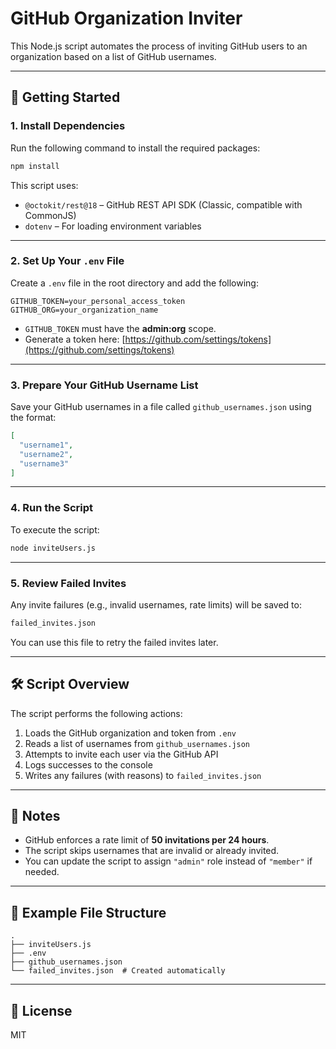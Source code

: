 # GitHub Organization Inviter

This Node.js script automates the process of inviting GitHub users to an organization based on a list of GitHub usernames.

---

## 🚀 Getting Started

### 1. Install Dependencies

Run the following command to install the required packages:

```bash
npm install
```

This script uses:

- `@octokit/rest@18` – GitHub REST API SDK (Classic, compatible with CommonJS)
- `dotenv` – For loading environment variables

---

### 2. Set Up Your `.env` File

Create a `.env` file in the root directory and add the following:

```env
GITHUB_TOKEN=your_personal_access_token
GITHUB_ORG=your_organization_name
```

- `GITHUB_TOKEN` must have the **admin:org** scope.
- Generate a token here: [https://github.com/settings/tokens](https://github.com/settings/tokens)

---

### 3. Prepare Your GitHub Username List

Save your GitHub usernames in a file called `github_usernames.json` using the format:

```json
[
  "username1",
  "username2",
  "username3"
]
```

---

### 4. Run the Script

To execute the script:

```bash
node inviteUsers.js
```

---

### 5. Review Failed Invites

Any invite failures (e.g., invalid usernames, rate limits) will be saved to:

```bash
failed_invites.json
```

You can use this file to retry the failed invites later.

---

## 🛠 Script Overview

The script performs the following actions:

1. Loads the GitHub organization and token from `.env`
2. Reads a list of usernames from `github_usernames.json`
3. Attempts to invite each user via the GitHub API
4. Logs successes to the console
5. Writes any failures (with reasons) to `failed_invites.json`

---

## 🧠 Notes

- GitHub enforces a rate limit of **50 invitations per 24 hours**.
- The script skips usernames that are invalid or already invited.
- You can update the script to assign `"admin"` role instead of `"member"` if needed.

---

## 📁 Example File Structure

```
.
├── inviteUsers.js
├── .env
├── github_usernames.json
└── failed_invites.json  # Created automatically
```

---

## 📄 License

MIT
